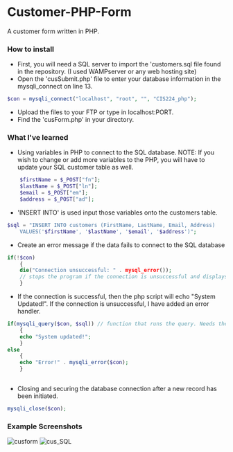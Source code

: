 # Customer-PHP-Form
A customer form written in PHP.

### How to install
* First, you will need a SQL server to import the 'customers.sql file found in the repository. (I used WAMPserver or any web hosting site)
* Open the 'cusSubmit.php' file to enter your database information in the mysqli_connect on line 13.
```php
$con = mysqli_connect("localhost", "root", "", "CIS224_php");
```
* Upload the files to your FTP or type in localhost:PORT.
* Find the 'cusForm.php' in your directory.


### What I've learned
* Using variables in PHP to connect to the SQL database. 
NOTE: If you wish to change or add more variables to the PHP, you will have to update your SQL customer table as well.
```php
 	$firstName = $_POST["fn"];  
	$lastName = $_POST["ln"];  
	$email = $_POST["em"];
	$address = $_POST["ad"];

```


* 'INSERT INTO' is used input those variables onto the customers table.
```php
$sql = "INSERT INTO customers (FirstName, LastName, Email, Address)
	VALUES('$firstName', '$lastName', '$email', '$address')";
```


* Create an error message if the data fails to connect to the SQL database
```php
if(!$con)
	{
	die("Connection unsuccessful: " . mysql_error());
	// stops the program if the connection is unsuccessful and displays the error message.
	}
```


* If the connection is successful, then the php script will echo "System Updated!". If the connection is unsuccessful, I have added an error handler.
```php
if(mysqli_query($con, $sql)) // function that runs the query. Needs the two arguments.
	{
	echo "System updated!";
	}
else 
	{
	echo "Error!" . mysqli_error($con);
	}
	
```


* Closing and securing the database connection after a new record has been initiated.
```php
mysqli_close($con);

```

### Example Screenshots
![cusform](https://user-images.githubusercontent.com/36749450/96346649-f4870800-106a-11eb-99fa-fe0ff2cda59f.PNG)
![cus_SQL](https://user-images.githubusercontent.com/36749450/96346644-ee912700-106a-11eb-9c5c-f575cd8c70dc.PNG)
